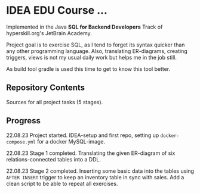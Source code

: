 # IDEA EDU Course ...

Implemented in the Java <b>SQL for Backend Developers</b> Track of hyperskill.org's JetBrain Academy.<br>

Project goal is to exercise SQL, as I tend to forget its syntax quicker than any other programming language.
Also, translating ER-diagrams, creating triggers, views is not my usual daily work but helps me in the job still.

As build tool gradle is used this time to get to know this tool better.

[//]: # (Project was completed on 30.04.22.)

## Repository Contents

Sources for all project tasks (5 stages).

## Progress

22.08.23 Project started. IDEA-setup and first repo, setting up `docker-compose.yml` for a docker MySQL-image.

22.08.23 Stage 1 completed. Translating the given ER-diagram of six relations-connected tables into a DDL.

22.08.23 Stage 2 completed. Inserting some basic data into the tables using `AFTER INSERT` trigger to keep an
inventory table in sync with sales. Add a clean script to be able to repeat all exercises.

